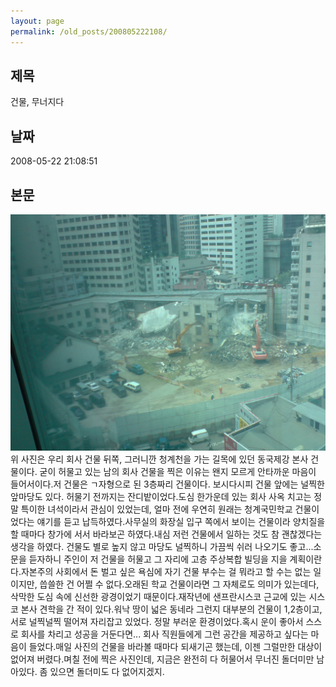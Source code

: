 ```yaml
---
layout: page
permalink: /old_posts/200805222108/
---
```


## 제목
건물, 무너지다

## 날짜
2008-05-22 21:08:51

## 본문
![c0003499_4833b9fd5e2f3.jpg](200805222108/c0003499_4833b9fd5e2f3.jpg)위 사진은 우리 회사 건물 뒤쪽, 그러니깐 청계천을 가는 길목에 있던 동국제강 본사 건물이다. 굳이 허물고 있는 남의 회사 건물을 찍은 이유는 왠지 모르게 안타까운 마음이 들어서이다.저 건물은 ㄱ자형으로 된 3층짜리 건물이다. 보시다시피 건물 앞에는 널찍한 앞마당도 있다. 허물기 전까지는 잔디밭이었다.도심 한가운데 있는 회사 사옥 치고는 정말 특이한 녀석이라서 관심이 있었는데, 얼마 전에 우연히 원래는 청계국민학교 건물이었다는 얘기를 듣고 납득하였다.사무실의 화장실 입구 쪽에서 보이는 건물이라 양치질을 할 때마다 창가에 서서 바라보곤 하였다.내심 저런 건물에서 일하는 것도 참 괜찮겠다는 생각을 하였다. 건물도 별로 높지 않고 마당도 널찍하니 가끔씩 쉬러 나오기도 좋고...소문을 듣자하니 주인이 저 건물을 허물고 그 자리에 고층 주상복합 빌딩을 지을 계획이란다.자본주의 사회에서 돈 벌고 싶은 욕심에 자기 건물 부수는 걸 뭐라고 할 수는 없는 일이지만, 씁쓸한 건 어쩔 수 없다.오래된 학교 건물이라면 그 자체로도 의미가 있는데다, 삭막한 도심 속에 신선한 광경이었기 때문이다.재작년에 샌프란시스코 근교에 있는 시스코 본사 견학을 간 적이 있다.워낙 땅이 넓은 동네라 그런지 대부분의 건물이 1,2층이고, 서로 널찍널찍 떨어져 자리잡고 있었다. 정말 부러운 환경이었다.혹시 운이 좋아서 스스로 회사를 차리고 성공을 거둔다면... 회사 직원들에게 그런 공간을 제공하고 싶다는 마음이 들었다.매일 사진의 건물을 바라볼 때마다 되새기곤 했는데, 이젠 그럴만한 대상이 없어져 버렸다.며칠 전에 찍은 사진인데, 지금은 완전히 다 허물어서 무너진 돌더미만 남아있다. 좀 있으면 돌더미도 다 없어지겠지.